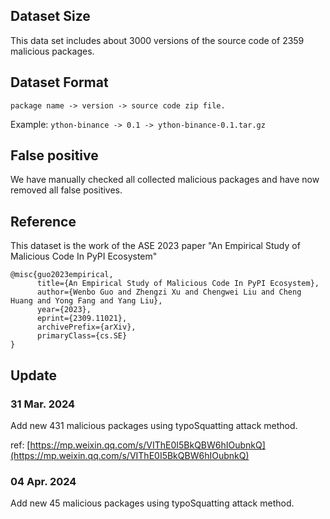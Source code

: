 ## Dataset Size

This data set includes about 3000 versions of the source code of 2359 malicious packages.

## Dataset Format

`package name -> version -> source code zip file.`

Example:
`ython-binance -> 0.1 -> ython-binance-0.1.tar.gz`

## False positive

We have manually checked all collected malicious packages and have now removed all false positives.

## Reference

This dataset is the work of the ASE 2023 paper "An Empirical Study of Malicious Code In PyPI Ecosystem"

```
@misc{guo2023empirical,
      title={An Empirical Study of Malicious Code In PyPI Ecosystem}, 
      author={Wenbo Guo and Zhengzi Xu and Chengwei Liu and Cheng Huang and Yong Fang and Yang Liu},
      year={2023},
      eprint={2309.11021},
      archivePrefix={arXiv},
      primaryClass={cs.SE}
}
```

## Update

### 31 Mar. 2024 
Add new 431 malicious packages using typoSquatting attack method.

ref: [https://mp.weixin.qq.com/s/VIThE0I5BkQBW6hIOubnkQ](https://mp.weixin.qq.com/s/VIThE0I5BkQBW6hIOubnkQ)


### 04 Apr. 2024 
Add new 45 malicious packages using typoSquatting attack method.
